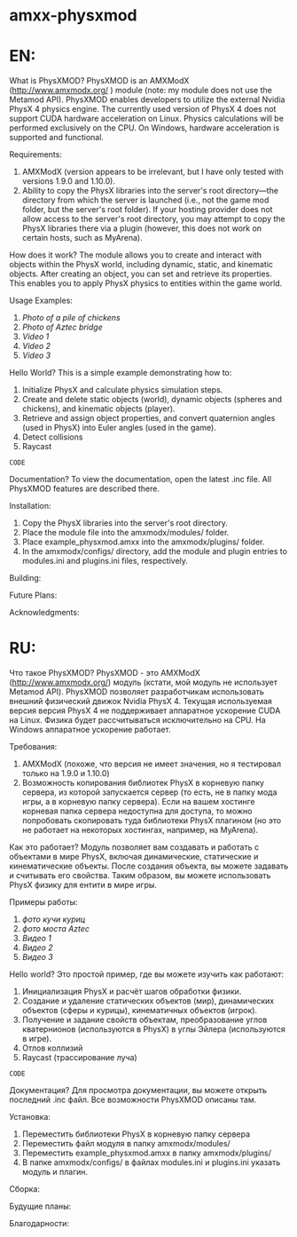 # amxx-physxmod

EN:
===
What is PhysXMOD?
PhysXMOD is an AMXModX (http://www.amxmodx.org/ ) module (note: my module does not use the Metamod API).
PhysXMOD enables developers to utilize the external Nvidia PhysX 4 physics engine.
The currently used version of PhysX 4 does not support CUDA hardware acceleration on Linux. Physics calculations will be performed exclusively on the CPU. On Windows, hardware acceleration is supported and functional.

Requirements:
1) AMXModX (version appears to be irrelevant, but I have only tested with versions 1.9.0 and 1.10.0).
2) Ability to copy the PhysX libraries into the server's root directory—the directory from which the server is launched (i.e., not the game mod folder, but the server's root folder). If your hosting provider does not allow access to the server's root directory, you may attempt to copy the PhysX libraries there via a plugin (however, this does not work on certain hosts, such as MyArena).

How does it work?
The module allows you to create and interact with objects within the PhysX world, including dynamic, static, and kinematic objects.
After creating an object, you can set and retrieve its properties. This enables you to apply PhysX physics to entities within the game world.

Usage Examples:
1) *Photo of a pile of chickens*
2) *Photo of Aztec bridge*
3) *Video 1*
4) *Video 2*
5) *Video 3*

Hello World?
This is a simple example demonstrating how to:
1) Initialize PhysX and calculate physics simulation steps.
2) Create and delete static objects (world), dynamic objects (spheres and chickens), and kinematic objects (player).
3) Retrieve and assign object properties, and convert quaternion angles (used in PhysX) into Euler angles (used in the game).
4) Detect collisions
5) Raycast
```Pawn
CODE
```

Documentation?
To view the documentation, open the latest .inc file. All PhysXMOD features are described there.

Installation:
1) Copy the PhysX libraries into the server's root directory.
2) Place the module file into the amxmodx/modules/ folder.
3) Place example_physxmod.amxx into the amxmodx/plugins/ folder.
4) In the amxmodx/configs/ directory, add the module and plugin entries to modules.ini and plugins.ini files, respectively.

Building:

Future Plans:

Acknowledgments:

RU:
===
Что такое PhysXMOD?
PhysXMOD - это AMXModX (http://www.amxmodx.org/) модуль (кстати, мой модуль не использует Metamod API).
PhysXMOD позволяет разработчикам использовать внешний физический движок Nvidia PhysX 4.
Текущая используемая версия версия PhysX 4 не поддерживает аппаратное ускорение CUDA на Linux. Физика будет рассчитываться исключительно на CPU. На Windows аппаратное ускорение работает.

Требования: 
1) AMXModX (похоже, что версия не имеет значения, но я тестировал только на 1.9.0 и 1.10.0)
2) Возможность копирования библиотек PhysX в корневую папку сервера, из которой запускается сервер (то есть, не в папку мода игры, а в корневую папку сервера). Если на вашем хостинге корневая папка сервера недоступна для доступа, то можно попробовать скопировать туда библиотеки PhysX плагином (но это не работает на некоторых хостингах, например, на MyArena).

Как это работает? 
Модуль позволяет вам создавать и работать с объектами в мире PhysX, включая динамические, статические и кинематические объекты.
После создания объекта, вы можете задавать и считывать его свойства. Таким образом, вы можете использовать PhysX физику для ентити в мире игры.

Примеры работы:
1) *фото кучи куриц*
2) *фото моста Aztec*
3) *Видео 1*
3) *Видео 2*
3) *Видео 3*

Hello world?
Это простой пример, где вы можете изучить как работают:
1) Инициализация PhysX и расчёт шагов обработки физики.
2) Создание и удаление статических объектов (мир), динамических объектов (сферы и курицы), кинематичных объектов (игрок).
3) Получение и задание свойств объектам, преобразование углов кватернионов (используются в PhysX) в углы Эйлера (используются в игре).
4) Отлов коллизий
5) Raycast (трассирование луча)
```Pawn
CODE
```

Документация?
Для просмотра документации, вы можете открыть последний .inc файл. Все возможности PhysXMOD описаны там.

Установка: 
1) Переместить библиотеки PhysX в корневую папку сервера
2) Переместить файл модуля в папку amxmodx/modules/
3) Переместить example_physxmod.amxx в папку amxmodx/plugins/
4) В папке amxmodx/configs/ в файлах modules.ini и plugins.ini указать модуль и плагин.

Сборка:

Будущие планы:

Благодарности:
